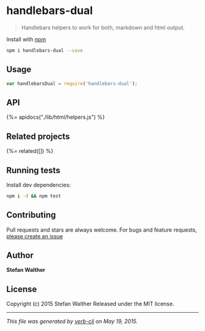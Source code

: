 # handlebars-dual

> Handlebars helpers to work for both, markdown and html output.

Install with [npm](https://www.npmjs.com/)

```bash
npm i handlebars-dual --save
```

## Usage

```js
var handlebarsDual = require('handlebars-dual');
```

## API

<!-- add a path or glob pattern for files with code comments to use for docs  -->
{%= apidocs("./lib/html/helpers.js") %}

## Related projects

<!-- add an array of related projects, then un-escape the helper -->
{%= related([]) %}  

## Running tests

Install dev dependencies:

```bash
npm i -d && npm test
```

## Contributing

Pull requests and stars are always welcome. For bugs and feature requests, [please create an issue](https://github.com/stefanwalther/handlebars-hybrid/issues)

## Author

**Stefan Walther**

<!-- `github`, `github.username`, and `username` variables are undefined -->
<!-- `twitter`, `twitter.username`, and `username` variables are undefined -->

## License

Copyright (c) 2015 Stefan Walther
Released under the MIT license.

***

_This file was generated by [verb-cli](https://github.com/assemble/verb-cli) on May 19, 2015._
